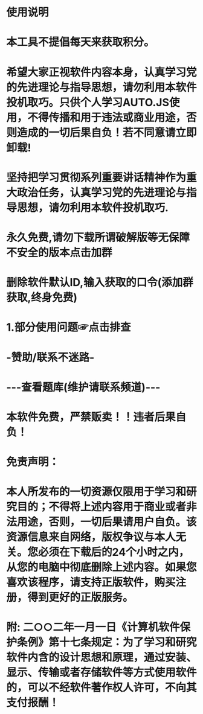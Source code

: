 # 使用说明
# 本工具不提倡每天来获取积分。
# 希望大家正视软件内容本身，认真学习党的先进理论与指导思想，请勿利用本软件投机取巧。只供个人学习AUTO.JS使用，不得传播和用于违法或商业用途，否则造成的一切后果自负！若不同意请立即卸载!
# 坚持把学习贯彻系列重要讲话精神作为重大政治任务，认真学习党的先进理论与指导思想，请勿利用本软件投机取巧.
# 永久免费,请勿下载所谓破解版等无保障不安全的版本点击加群
# 删除软件默认ID,输入获取的口令(添加群获取,终身免费)
# 1.部分使用问题☞点击排查
# -赞助/联系不迷路-
# ---查看题库(维护请联系频道)---
# 本软件免费，严禁贩卖！！违者后果自负！
# 免责声明：
# 本人所发布的一切资源仅限用于学习和研究目的；不得将上述内容用于商业或者非法用途，否则，一切后果请用户自负。该资源信息来自网络，版权争议与本人无关。您必须在下载后的24个小时之内，从您的电脑中彻底删除上述内容。如果您喜欢该程序，请支持正版软件，购买注册，得到更好的正版服务。
# 附: 二○○二年一月一日《计算机软件保护条例》第十七条规定：为了学习和研究软件内含的设计思想和原理，通过安装、显示、传输或者存储软件等方式使用软件的，可以不经软件著作权人许可，不向其支付报酬！
